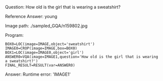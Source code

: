 Question: How old is the girl that is wearing a sweatshirt?

Reference Answer: young

Image path: ./sampled_GQA/n159802.jpg

Program:

```
BOX0=LOC(image=IMAGE,object='sweatshirt')
IMAGE0=CROP(image=IMAGE,box=BOX0)
BOX1=LOC(image=IMAGE0,object='girl')
ANSWER0=VQA(image=IMAGE1,question='How old is the girl that is wearing a sweatshirt?')
FINAL_RESULT=RESULT(var=ANSWER0)
```
Answer: Runtime error: 'IMAGE1'

